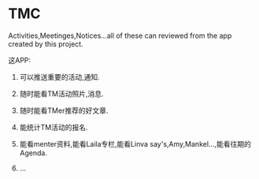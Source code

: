 # TMC
Activities,Meetinges,Notices...all of these can reviewed from the app created by this project.

这APP:

1. 可以推送重要的活动,通知.

2. 随时能看TM活动照片,消息.

3. 随时能看TMer推荐的好文章.
 
4. 能统计TM活动的报名.

5. 能看menter资料,能看Laila专栏,能看Linva say's,Amy,Mankel...,能看往期的Agenda.

6. ...

